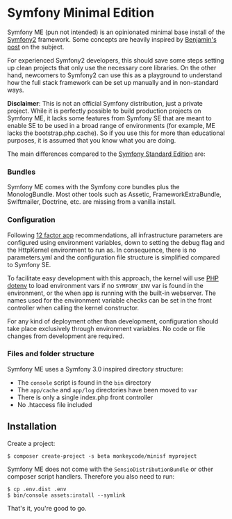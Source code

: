 # Symfony Minimal Edition

Symfony ME (pun not intended) is an opinionated minimal base install
of the [Symfony2](http://symfony.com) framework. Some concepts are heavily inspired by
[Benjamin's post](http://www.whitewashing.de/2014/10/26/symfony_all_the_things_web.html)
on the subject.

For experienced Symfony2 developers, this should save some steps setting up
clean projects that only use the necessary core libraries.
On the other hand, newcomers to Symfony2 can use this as a playground to
understand how the full stack framework can be set up manually and in
non-standard ways.

__Disclaimer__: This is not an official Symfony distribution, just a
private project. While it is perfectly possible to build production projects
on Symfony ME, it lacks some features from Symfony SE that are meant to
enable SE to be used in a broad range of environments (for example, ME lacks
the bootstrap.php.cache). So if you use this for more than educational purposes,
it is assumed that you know what you are doing.

The main differences compared to the
[Symfony Standard Edition](https://github.com/symfony/symfony-standard) are:


### Bundles

Symfony ME comes with the Symfony core bundles plus the MonologBundle.
Most other tools such as Assetic, FrameworkExtraBundle, Swiftmailer,
Doctrine, etc. are missing from a vanilla install.


### Configuration

Following [12 factor app](http://12factor.net/) recommendations, all
infrastructure parameters are configured using environment variables,
down to setting the debug flag and the HttpKernel environment to run as.
In consequence, there is no parameters.yml and the configuration file
structure is simplified compared to Symfony SE.

To facilitate easy development with this approach, the kernel will use
[PHP dotenv](https://github.com/vlucas/phpdotenv) to load environment vars if
no ```SYMFONY_ENV``` var is found in the environment, or the when app is running
with the built-in webserver. The names used for the environment variable checks
can be set in the front controller when calling the kernel constructor.

For any kind of deployment other than development, configuration should
take place exclusively through environment variables. No code or file changes
from development are required.


### Files and folder structure

Symfony ME uses a Symfony 3.0 inspired directory structure:

- The ```console``` script is found in the ```bin``` directory
- The ```app/cache``` and ```app/log``` directories have been moved to ```var```
- There is only a single index.php front controller
- No .htaccess file included


## Installation

Create a project:

    $ composer create-project -s beta monkeycode/minisf myproject

Symfony ME does not come with the ```SensioDistributionBundle``` or other
composer script handlers. Therefore you also need to run:

    $ cp .env.dist .env
    $ bin/console assets:install --symlink

That's it, you're good to go.